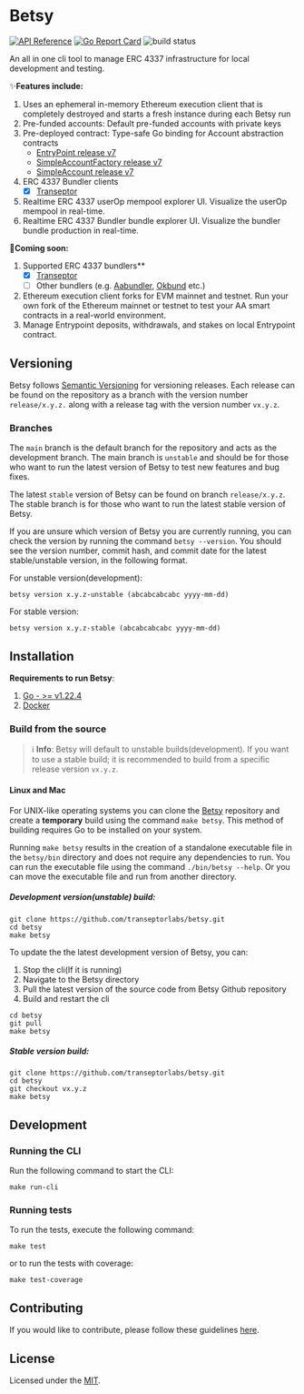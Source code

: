 # Betsy

[![API Reference](
https://pkg.go.dev/badge/github.com/transeptorlabs/betsy
)](https://pkg.go.dev/github.com/transeptorlabs/betsy)
[![Go Report Card](https://goreportcard.com/badge/github.com/transeptorlabs/betsy)](https://goreportcard.com/report/github.com/transeptorlabs/betsy)
![build status](https://github.com/transeptorlabs/betsy/actions/workflows/build.yml/badge.svg?branch=main)

An all in one cli tool to manage ERC 4337 infrastructure for local development and testing. 

✨**Features include:**
1. Uses an ephemeral in-memory Ethereum execution client that is completely destroyed and starts a fresh instance during each Betsy run
2. Pre-funded accounts: Default pre-funded accounts with private keys
3. Pre-deployed contract: Type-safe Go binding for Account abstraction contracts
   - [EntryPoint release v7](https://github.com/eth-infinitism/account-abstraction/blob/releases/v0.7/contracts/core/EntryPoint.sol)
   - [SimpleAccountFactory release v7](https://github.com/eth-infinitism/account-abstraction/blob/releases/v0.7/contracts/samples/SimpleAccountFactory.sol)
   - [SimpleAccount release v7](https://github.com/eth-infinitism/account-abstraction/blob/releases/v0.7/contracts/samples/SimpleAccount.sol)
4. ERC 4337 Bundler clients
    -  [x] [Transeptor](https://github.com/transeptorlabs/transeptor-bundler)
5. Realtime ERC 4337 userOp mempool explorer UI. Visualize the userOp mempool in real-time.
6. Realtime ERC 4337 Bundler bundle explorer UI. Visualize the bundler bundle production in real-time.

🚧**Coming soon:**
1. Supported ERC 4337 bundlers**
   - [x] [Transeptor](https://github.com/transeptorlabs/transeptor-bundler)
   - [ ] Other bundlers (e.g. [Aabundler](https://github.com/eth-infinitism/bundler), [Okbund](https://github.com/okx/okbund) etc.)
2. Ethereum execution client forks for EVM mainnet and testnet. Run your own fork of the Ethereum mainnet or testnet to test your AA smart contracts in a real-world environment.
3. Manage Entrypoint deposits, withdrawals, and stakes on local Entrypoint contract.

## Versioning

Betsy follows [Semantic Versioning](https://semver.org/) for versioning releases. Each release can be found on the repository as a branch with the version number `release/x.y.z.` along with a release tag with the version number `vx.y.z`.

### Branches

The `main` branch is the default branch for the repository and acts as the development branch. The main branch is `unstable` and should be for those who want to run the latest version of Betsy to test new features and bug fixes.

The latest `stable` version of Betsy can be found on branch `release/x.y.z`. The stable branch is for those who want to run the latest stable version of Betsy.

If you are unsure which version of Betsy you are currently running, you can check the version by running the command `betsy --version`. You should see the version number, commit hash, and commit date for the latest stable/unstable version, in the following format.

For unstable version(development):
```shell    
betsy version x.y.z-unstable (abcabcabcabc yyyy-mm-dd)
```

For stable version:
```shell
betsy version x.y.z-stable (abcabcabcabc yyyy-mm-dd)
```

## Installation

**Requirements to run Betsy**:
1. [Go - >= v1.22.4](https://go.dev/doc/install)
2. [Docker](https://docs.docker.com/engine/install)

### Build from the source

> ℹ️ **Info**: Betsy will default to unstable builds(development). If you want to use a stable build; it is recommended to build from a specific release version `vx.y.z`.

#### Linux and Mac

For UNIX-like operating systems you can clone the [Betsy](https://github.com/transeptorlabs/betsy) repository and create a **temporary** build using the command `make betsy`. This method of building requires Go to be installed on your system.

Running `make betsy` results in the creation of a standalone executable file in the `betsy/bin` directory and does not require any dependencies to run. You can run the executable file using the command `./bin/betsy --help`. Or you can move the executable file and run from another directory.

##### Development version(unstable) build:
```shell
git clone https://github.com/transeptorlabs/betsy.git
cd betsy
make betsy
```

To update the the latest development version of Betsy, you can:
1. Stop the cli(If it is running)
2. Navigate to the Betsy directory 
3. Pull the latest version of the source code from Betsy Github repository 
4. Build and restart the cli
   
```shell
cd betsy
git pull
make betsy
```

##### Stable version build:
```shell
git clone https://github.com/transeptorlabs/betsy.git
cd betsy
git checkout vx.y.z
make betsy
```

##  Development

### Running the CLI

Run the following command to start the CLI:
```shell
make run-cli
```

### Running tests

To run the tests, execute the following command:
```shell
make test
```

or to run the tests with coverage:
```shell
make test-coverage
```

##  Contributing

If you would like to contribute, please follow these guidelines [here](https://github.com/transeptorlabs/betsy/blob/main/CONTRIBUTING.md).

## License

Licensed under the [MIT](https://github.com/transeptorlabs/betsy/blob/main/LICENSE).
